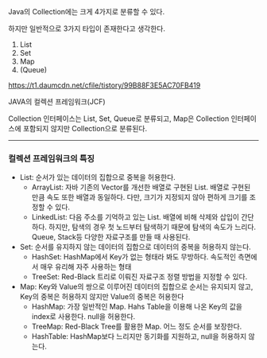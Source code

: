Java의 Collection에는 크게 4가지로 분류할 수 있다.

하지만 일반적으로 3가지 타입이 존재한다고 생각한다.

1. List
2. Set
3. Map
4. (Queue)

https://t1.daumcdn.net/cfile/tistory/99B88F3E5AC70FB419

JAVA의 컬렉션 프레임워크(JCF)

Collection 인터페이스는 List, Set, Queue로 분류되고, Map은 Collection 인터페이스에 포함되지 않지만 Collection으로 분류된다.

------

### 컬렉션 프레임워크의 특징

- List: 순서가 있는 데이터의 집합으로 중복을 허용한다.
  - ArrayList: 자바 기존의 Vector를 개선한 배열로 구현된 List. 배열로 구현된 만큼 속도 또한 배열과 동일하다. 다만, 크기가 지정되지 않아 편하게 크기를 조정할 수 있다.
  - LinkedList: 다음 주소를 기억하고 있는 List. 배열에 비해 삭제와 삽입이 간단하다. 하지만, 탐색의 경우 첫 노드부터 탐색하기 때문에 탐색의 속도가 느리다. Queue, Stack등 다양한 자료구조를 만들 때 사용된다.
- Set: 순서를 유지하지 않는 데이터의 집합으로 데이터의 중복을 허용하지 않는다.
  - HashSet: HashMap에서 Key가 없는 형태라 봐도 무방하다. 속도적인 측면에서 매우 유리해 자주 사용하는 형태
  - TreeSet: Red-Black 트리로 이뤄진 자료구조 정렬 방법을 지정할 수 있다.
- Map: Key와 Value의 쌍으로 이루어진 데이터의 집합으로 순서는 유지되지 않고, Key의 중복은 허용하지 않지만 Value의 중복은 허용한다
  - HashMap: 가장 일반적인 Map. Hahs Table을 이용해 나온 Key의 값을 index로 사용한다. null을 허용한다.
  - TreeMap: Red-Black Tree를 활용한 Map. 어느 정도 순서를 보장한다.
  - HashTable: HashMap보다 느리지만 동기화를 지원하고, null을 허용하지 않는다.